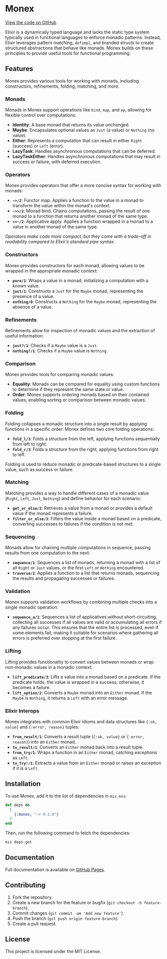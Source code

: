 # Monex

[View the code on GitHub](https://github.com/JKWA/monex)

Elixir is a dynamically typed language and lacks the static type system typically used in functional languages to enforce monadic patterns. Instead, Elixir leverages pattern matching, `defimpl`, and branded structs to create structured abstractions that behave like monads. Monex builds on these principles to provide useful tools for functional programming.

## Features

Monex provides various tools for working with monads, including constructors, refinements, folding, matching, and more.

### Monads

Monads in Monex support operations like `bind`, `map`, and `ap`, allowing for flexible control over computations:

- **Identity**: A base monad that returns its value unchanged.
- **Maybe**: Encapsulates optional values as `Just` (a value) or `Nothing` (no value).
- **Either**: Represents a computation that can result in either `Right` (success) or `Left` (error).
- **LazyTask**: Handles asynchronous computations that can be deferred.
- **LazyTaskEither**: Handles asynchronous computations that may result in success or failure, with deferred execution.

### Operators

Monex provides operators that offer a more concise syntax for working with monads:

- **`~>/2`**: Functor map. Applies a function to the value in a monad to transform the value within the monad's context.
- **`~>>/2`**: Monad bind. Chains computations, passing the result of one monad to a function that returns another monad of the same type.
- **`<<~/2`**: Applicative apply. Applies a function wrapped in a monad to a value in another monad of the same type.

*Operators make code more compact, but they come with a trade-off in readability compared to Elixir’s standard pipe syntax.*

### Constructors

Monex provides constructors for each monad, allowing values to be wrapped in the appropriate monadic context:

- **`pure/1`**: Wraps a value in a monad, initializing a computation with a known value.
- **`just/1`**: Constructs a `Just` for the `Maybe` monad, representing the presence of a value.
- **`nothing/0`**: Constructs a `Nothing` for the `Maybe` monad, representing the absence of a value.

### Refinements

Refinements allow for inspection of monadic values and the extraction of useful information:

- **`just?/1`**: Checks if a `Maybe` value is a `Just`.
- **`nothing?/1`**: Checks if a `Maybe` value is `Nothing`.

### Comparison

Monex provides tools for comparing monadic values:

- **Equality**: Monads can be compared for equality using custom functions to determine if they represent the same state or value.
- **Order**: Monex supports ordering monads based on their contained values, enabling sorting or comparison between monadic values.

### Folding

Folding collapses a monadic structure into a single result by applying functions in a specific order. Monex defines two core folding operations:

- **`fold_l/3`**: Folds a structure from the left, applying functions sequentially from left to right.
- **`fold_r/3`**: Folds a structure from the right, applying functions from right to left.

Folding is used to reduce monadic or predicate-based structures to a single value, such as success or failure.

### Matching

Matching provides a way to handle different cases of a monadic value (`Right`, `Left`, `Just`, `Nothing`) and define behavior for each scenario:

- **`get_or_else/2`**: Retrieves a value from a monad or provides a default value if the monad represents a failure.
- **`filter_or_else/3`**: Filters the value inside a monad based on a predicate, converting successes to failures if the condition is not met.

### Sequencing

Monads allow for chaining multiple computations in sequence, passing results from one computation to the next:

- **`sequence/1`**: Sequences a list of monads, returning a monad with a list of all `Right` or `Just` values, or the first `Left` or `Nothing` encountered.
- **`traverse/2`**: Applies a function to a list that returns monads, sequencing the results and propagating successes or failures.

### Validation

Monex supports validation workflows by combining multiple checks into a single monadic operation:

- **`sequence_a/1`**: Sequences a list of applicatives without short-circuiting, collecting all successes if all values are valid or accumulating all errors if any failures occur. This ensures that the entire list is processed, even if some elements fail, making it suitable for scenarios where gathering all errors is preferred over stopping at the first failure.

### Lifting

Lifting provides functionality to convert values between monads or wrap non-monadic values in a monadic context:

- **`lift_predicate/3`**: Lifts a value into a monad based on a predicate. If the predicate holds, the value is wrapped in a success; otherwise, it becomes a failure.
- **`lift_option/2`**: Converts a `Maybe` monad into an `Either` monad. If the `Maybe` is `Nothing`, it returns a `Left` with an error message.

### Elixir Interops

Monex integrates with common Elixir idioms and data structures like `{:ok, value}` and `{:error, reason}` tuples:

- **`from_result/1`**: Converts a result tuple (`{:ok, value}` or `{:error, reason}`) into an `Either` monad.
- **`to_result/1`**: Converts an `Either` monad back into a result tuple.
- **`from_try/1`**: Wraps a function in an `Either` monad, catching exceptions as `Left`.
- **`to_try!/1`**: Extracts a value from an `Either` monad or raises an exception if it is a `Left`.

## Installation

To use Monex, add it to the list of dependencies in `mix.exs`:

```elixir
def deps do
  [
    {:monex, "~> 0.1.0"}
  ]
end
```

Then, run the following command to fetch the dependencies:

```bash
mix deps.get
```

## Documentation

Full documentation is available on [GitHub Pages](https://jkwa.github.io/monex/readme.html).

## Contributing

1. Fork the repository.
2. Create a new branch for the feature or bugfix (`git checkout -b feature-branch`).
3. Commit changes (`git commit -am 'Add new feature'`).
4. Push the branch (`git push origin feature-branch`).
5. Create a pull request.

## License

This project is licensed under the MIT License.
